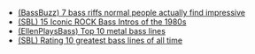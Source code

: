 - [(BassBuzz) 7 bass riffs normal people actually find impressive](https://youtu.be/rSzg350xIao?si=PeKgOZ-NXl6G0FZL)
- [(SBL) 15 Iconic ROCK Bass Intros of the 1980s](https://youtu.be/YRVFAYZEsjU?si=-_eO9NfA1Q08DJkj)
- [(EllenPlaysBass) Top 10 metal bass lines](https://www.youtube.com/watch?v=cR33ZUy2wPM)
- [(SBL) Rating 10 greatest bass lines of all time](https://www.youtube.com/watch?v=z2w4JljpuAo)